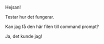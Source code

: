 Hejsan!

Testar hur det fungerar.

Kan jag få den här filen till command prompt?

Ja, det kunde jag!
